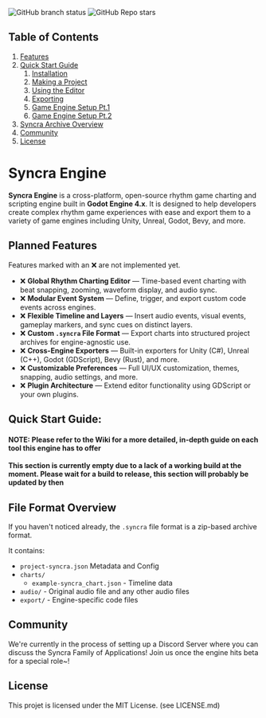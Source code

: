 ![GitHub branch status](https://img.shields.io/github/checks-status/WinterBlox/syncra-engine/main)
![GitHub Repo stars](https://img.shields.io/github/stars/WinterBlox/syncra-engine)


## Table of Contents
1. [Features](#features)
2. [Quick Start Guide](#quick-start-guide)
    1. [Installation](#1-installation)
    2. [Making a Project](#2-making-a-project)
    3. [Using the Editor](#3-using-the-editor)
    4. [Exporting](#4-exporting-your-syncra-project)
    5. [Game Engine Setup Pt.1](#5-importing-into-your-game-engine)
    6. [Game Engine Setup Pt.2](#6-setting-up-in-engine)
3. [Syncra Archive Overview](#file-format-overview)
4. [Community](#community)
5. [License](#license)

# Syncra Engine

**Syncra Engine** is a cross-platform, open-source rhythm game charting and scripting engine built in **Godot Engine 4.x**. It is designed to help developers create complex rhythm game experiences with ease and export them to a variety of game engines including Unity, Unreal, Godot, Bevy, and more.

## Planned Features
Features marked with an :x: are not implemented yet.

- :x: **Global Rhythm Charting Editor** — Time-based event charting with beat snapping, zooming, waveform display, and audio sync.
- :x: **Modular Event System** — Define, trigger, and export custom code events across engines.
- :x: **Flexible Timeline and Layers** — Insert audio events, visual events, gameplay markers, and sync cues on distinct layers.
- :x: **Custom `.syncra` File Format** — Export charts into structured project archives for engine-agnostic use.
- :x: **Cross-Engine Exporters** — Built-in exporters for Unity (C#), Unreal (C++), Godot (GDScript), Bevy (Rust), and more.
- :x: **Customizable Preferences** — Full UI/UX customization, themes, snapping, audio settings, and more.
- :x: **Plugin Architecture** — Extend editor functionality using GDScript or your own plugins.

## Quick Start Guide:
#### NOTE: Please refer to the Wiki for a more detailed, in-depth guide on each tool this engine has to offer

**This section is currently empty due to a lack of a working build at the moment. Please wait for a build to release, this section will probably be updated by then**

## File Format Overview

If you haven't noticed already, the `.syncra` file format is a zip-based archive format.

It contains:
- `project-syncra.json` Metadata and Config
- `charts/`
    - `example-syncra_chart.json` - Timeline data
- `audio/` - Original audio file and any other audio files
- `export/` - Engine-specific code files

## Community

We're currently in the process of setting up a Discord Server where you can discuss the Syncra Family of Applications!
Join us once the engine hits beta for a special role~!

## License

This projet is licensed under the MIT License. (see LICENSE.md)
